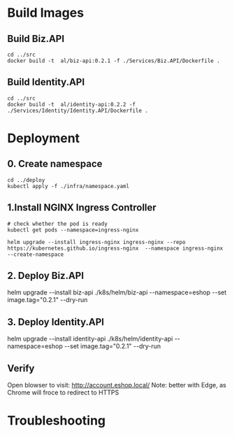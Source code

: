# Build Images

## Build Biz.API
```
cd ../src
docker build -t  al/biz-api:0.2.1 -f ./Services/Biz.API/Dockerfile .
```

##  Build Identity.API
```
cd ../src
docker build -t  al/identity-api:0.2.2 -f ./Services/Identity/Identity.API/Dockerfile .
```

# Deployment
## 0. Create namespace
```
cd ../deploy
kubectl apply -f ./infra/namespace.yaml
```

## 1.Install NGINX Ingress Controller
```
# check whether the pod is ready
kubectl get pods --namespace=ingress-nginx  

helm upgrade --install ingress-nginx ingress-nginx --repo https://kubernetes.github.io/ingress-nginx  --namespace ingress-nginx --create-namespace
```

## 2. Deploy Biz.API
helm upgrade --install biz-api ./k8s/helm/biz-api --namespace=eshop --set image.tag="0.2.1" --dry-run

## 3. Deploy Identity.API
helm upgrade --install identity-api ./k8s/helm/identity-api --namespace=eshop --set image.tag="0.2.1" --dry-run

## Verify
Open blowser to visit: http://account.eshop.local/ 
Note: better with Edge, as Chrome will froce to redirect to HTTPS


# Troubleshooting

